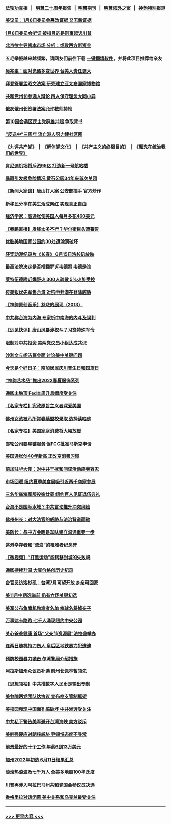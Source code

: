 #### [法轮功真相](https://github.com/gfw-breaker/truth/blob/master/README.md?t=0) &nbsp;&nbsp;|&nbsp;&nbsp; [明慧二十周年报告](https://github.com/gfw-breaker/mh-reports/blob/master/README.md?t=0) &nbsp;&nbsp;|&nbsp;&nbsp;[明慧期刊](https://github.com/gfw-breaker/mh-qikan) &nbsp;&nbsp;|&nbsp;&nbsp; [明慧海外之窗](https://github.com/gfw-breaker/mh-news/blob/master/README.md?t=0) &nbsp;&nbsp;|&nbsp;&nbsp; [神韵特别报道](https://github.com/gfw-breaker/mh-news/blob/master/shenyun.md?t=0)
#### [美议员：1月6日委员会篡改证据 又无新证据](../pages/nsc412/n13758966.md?t=06141902) 
#### [1月6日委员会听证 被指目的是刑事起诉川普](../pages/nsc412/n13759034.md?t=06141902) 
#### [北京欲主导资本市场 分析：或致西方断资金](../pages/nsc412/n13759138.md?t=06141902) 
#### 五毛举报越来越频繁，请网友们前往下载 [一键翻墙软件](https://github.com/gfw-breaker/ssr-accounts)，并将此项目推荐给亲友
#### [吴兆峯：面对诡谲多变世界 台美人责任更大](../pages/nsc412/n13759163.md?t=06141902) 
#### [拜登签署孟昭文法案 研究建立亚太裔国家博物馆](../pages/nsc412/n13759127.md?t=06141902) 
#### [共和党州长参选人辩论 四人保守理念大同小异](../pages/nsc412/n13759116.md?t=06141902) 
#### [俄亥俄州长签署法案允许教师持枪](../pages/nsc412/n13759112.md?t=06141902) 
#### [第10国会选区民主党群雄并起 争取背书](../pages/nsc412/n13759106.md?t=06141902) 
#### [“反送中”三周年 流亡港人努力建社区网](../pages/nsc412/n13759085.md?t=06141902) 
#### [《九评共产党》](https://github.com/begood0513/9ping.md/blob/master/README.md) &nbsp;|&nbsp; [《解体党文化》](../../../../jtdwh.md/blob/master/README.md)  &nbsp;|&nbsp; [《共产主义的终极目的》](../../../../gczydzjmd.md/blob/master/README.md) &nbsp;|&nbsp; [《魔鬼在统治我们的世界》](../../../../mgztzwmdsj.md/blob/master/README.md) 
#### [肯尼迪机场将斥资95亿 打造新一号航站楼](../pages/nsc412/n13759094.md?t=06141902) 
#### [暴雨引发极危险情况 黄石公园34年来首次关闭](../pages/nsc412/n13759070.md?t=06141902) 
#### [【新闻大家谈】唐山打人案 公安部插手 官方炒作](../pages/nsc412/n13759080.md?t=06141902) 
#### [新移民分享在美生活成网红 实现真正自由](../pages/nsc412/n13759052.md?t=06141902) 
#### [经济学家：高通胀使美国人每月多花460美元](../pages/nsc412/n13758981.md?t=06141902) 
#### [【秦鹏直播】发钱太多不行？华尔街巨头遭警告](../pages/nsc412/n13758979.md?t=06141902) 
#### [优胜美地国家公园约30处遭涂鸦破坏](../pages/nsc412/n13759031.md?t=06141902) 
#### [获奖动漫纪录片《长春》 6月15日洛杉矶放映](../pages/nsc412/n13759019.md?t=06141902) 
#### [最高法院决定是否推翻罗诉韦德案 韦德是谁](../pages/nsc412/n13758835.md?t=06141902) 
#### [莱特伍德附近爆野火 300人疏散 5%火势受控](../pages/nsc412/n13759007.md?t=06141902) 
#### [传美拟优先军售台湾 对抗中共潜在登陆威胁](../pages/nsc412/n13758962.md?t=06141902) 
#### [【神韵原创音乐】慈悲的展现（2013）](../pages/nsc412/n13759006.md?t=06141902) 
#### [中共称台海为内海 专家析中南海的内斗及误判](../pages/nsc412/n13758772.md?t=06141902) 
#### [【远见快评】唐山风暴涉权斗？习签特殊军令](../pages/nsc412/n13758992.md?t=06141902) 
#### [限制对中共投资 美两党议员小组达成共识](../pages/nsc412/n13758949.md?t=06141902) 
#### [沙利文与杨洁篪会面 讨论美中关键问题](../pages/nsc412/n13758918.md?t=06141902) 
#### [今天是个好日子：南加居民庆川普生日和国旗日](../pages/nsc412/n13758929.md?t=06141902) 
#### [“神韵艺术品”推出2022春夏服饰系列](../pages/nsc412/n13758793.md?t=06141902) 
#### [通胀未触顶 Fed本周升息幅度受关注](../pages/nsc412/n13758924.md?t=06141902) 
#### [【名家专栏】宪政原旨主义者深爱美国](../pages/nsc412/n13757798.md?t=06141902) 
#### [佛州女孩被八所常春藤盟校录取 选择读哈佛](../pages/nsc412/n13758879.md?t=06141902) 
#### [【名家专栏】美国家庭消费将大幅放缓](../pages/nsc412/n13758718.md?t=06141902) 
#### [邮轮公司要星链服务 促FCC批准马斯克申请](../pages/nsc412/n13758794.md?t=06141902) 
#### [美国通胀创40年新高 正改变消费习惯](../pages/nsc412/n13758901.md?t=06141902) 
#### [前加驻华大使：对中共干扰和间谍活动应零容忍](../pages/nsc412/n13758830.md?t=06141902) 
#### [市场回暖 纽约夏季美食展吸引近两千商家参展](../pages/nsc412/n13758371.md?t=06141902) 
#### [三名华裔海军服役逾廿载 纽约百人见证退伍典礼](../pages/nsc412/n13758349.md?t=06141902) 
#### [台海不是国际水域？中共言论推升冲突风险](../pages/nsc412/n13758829.md?t=06141902) 
#### [佛州州长：对大法官的威胁与法治背道而驰](../pages/nsc412/n13758775.md?t=06141902) 
#### [美防长：与中方会晤是军队建立沟通重要一步](../pages/nsc412/n13758740.md?t=06141902) 
#### [逃港幸存者和“流浪”的罹难者纪念碑](../pages/nsc412/n13758168.md?t=06141902) 
#### [【微视频】“打黑运动”能转移封城的失败吗](../pages/nsc412/n13758771.md?t=06141902) 
#### [通胀持续升温 大豆价格创历史纪录](../pages/nsc412/n13758792.md?t=06141902) 
#### [台官员访洛杉矶：台湾7月可望开放 乡亲可回家](../pages/nsc412/n13758021.md?t=06141902) 
#### [美11月中期选举前 仍有六场关键初选](../pages/nsc412/n13758196.md?t=06141902) 
#### [美军公布鱼鹰机殉难者名单 棒球名将悼亲子](../pages/nsc412/n13758391.md?t=06141902) 
#### [万事达卡路跑 七千人涌现纽约中央公园](../pages/nsc412/n13758311.md?t=06141902) 
#### [关心爸爸健康 首场“父亲节资源展”法拉盛举办](../pages/nsc412/n13758336.md?t=06141902) 
#### [连两日随机持刀伤人 皇后区地铁暴力犯遭逮](../pages/nsc412/n13758347.md?t=06141902) 
#### [预防校园暴力袭击 尔湾警局介绍措施](../pages/nsc412/n13758270.md?t=06141902) 
#### [阿拉斯加州众议员补选 前州长佩林暂领先](../pages/nsc412/n13757974.md?t=06141902) 
#### [【思想领袖】中共推数字人民币是输出专制](../pages/nsc412/n13742264.md?t=06141902) 
#### [美参院两党团队达协议 宣布枪支管制框架](../pages/nsc412/n13757954.md?t=06141902) 
#### [美校园频现中国面孔搞破坏 中共渗透受关注](../pages/nsc412/n13758129.md?t=06141902) 
#### [中共私下警告美军避开台湾海峡 美方驳斥](../pages/nsc412/n13758085.md?t=06141902) 
#### [美韩强硬应对朝核威胁 尹锡悦态度不寻常](../pages/nsc412/n13758207.md?t=06141902) 
#### [前景最好的十个工作 年薪6到13万美元](../pages/nsc412/n13756850.md?t=06141902) 
#### [加州2022年初选 6月11日结果汇总](../pages/nsc412/n13757990.md?t=06141902) 
#### [滚滚热浪波及七千万人 全美多地超100华氏度](../pages/nsc412/n13757936.md?t=06141902) 
#### [川普再涉入阿拉巴马州共和党国会参议员决选](../pages/nsc412/n13757866.md?t=06141902) 
#### [香格里拉对话闭幕 美中关系和乌克兰最受关注](../pages/nsc412/n13757929.md?t=06141902) 

----
#### [ >>> 更早内容 <<< ](../indexes/nsc412-earlier.md)
